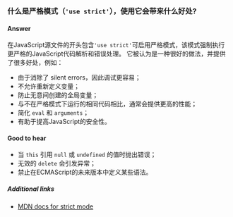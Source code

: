 ### 什么是严格模式（`'use strict'`），使用它会带来什么好处?

#### Answer

在JavaScript源文件的开头包含`'use strict'`可启用严格模式，该模式强制执行更严格的JavaScript代码解析和错误处理。 它被认为是一种很好的做法，并提供了很多好处，例如：

* 由于消除了 silent errors，因此调试更容易；
* 不允许重新定义变量；
* 防止无意间创建的全局变量；
* 与不在严格模式下运行的相同代码相比，通常会提供更高的性能；
* 简化 `eval` 和 `arguments`；
* 有助于提高JavaScript的安全性。

#### Good to hear

* 当 `this` 引用 `null` 或 `undefined` 的值时抛出错误；
* 无效的 `delete` 会引发异常；
* 禁止在ECMAScript的未来版本中定义某些语法。

##### Additional links

* [MDN docs for strict mode](https://developer.mozilla.org/en-US/docs/Web/JavaScript/Reference/Strict_mode)

<!-- tags: (javascript) -->

<!-- expertise: (2) -->
